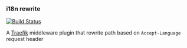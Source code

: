 ### i18n rewrite

[![Build Status](https://github.com/WLun001/i18nrewrite/workflows/Main/badge.svg?branch=master)](https://github.com/WLun001/i18nrewrite/actions)

A [Traefik](https://traefik.io) middleware plugin that rewrite path based on `Accept-Language` request header
